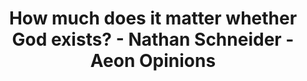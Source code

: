 ---
categories: ['articles', 'all_articles']
provider_display: "aeon.co"
provider_name: "aeon.co"
favicon_url: https://aeon.co/favicon.ico
title: "How much does it matter whether God exists? - Nathan Schneider - Aeon Opinions"
published: 2015-12-30T11:00:07
source: https://aeon.co/opinions/how-much-does-it-matter-whether-god-exists
thumbnail: https://alpha.aeon.co/images/80e2442f-37c6-4cc1-b41b-5678e27ecd11/header_SIZED-Alan-3285628382_fb51c69d3c_o.jpg
---